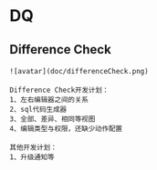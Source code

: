 # DQ

## Difference Check
    ![avatar](doc/differenceCheck.png)

    Difference Check开发计划：
    1、左右编辑器之间的关系
    2、sql代码生成器
    3、全部、差异、相同等视图
    4、编辑类型与权限，还缺少动作配置

    其他开发计划：
    1、升级通知等
